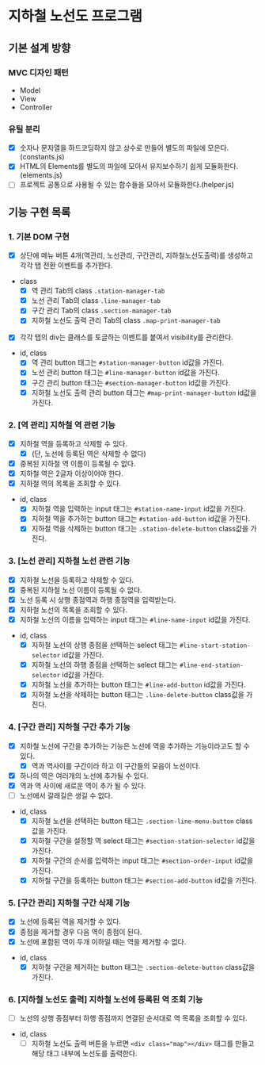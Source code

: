 # 지하철 노선도 프로그램

## 기본 설계 방향

### MVC 디자인 패턴

- Model
- View
- Controller

### 유틸 분리

- [x] 숫자나 문자열을 하드코딩하지 않고 상수로 만들어 별도의 파일에 모은다. (constants.js)
- [x] HTML의 Elements를 별도의 파일에 모아서 유지보수하기 쉽게 모듈화한다.(elements.js)
- [ ] 프로젝트 공통으로 사용될 수 있는 함수들을 모아서 모듈화한다.(helper.js)

## 기능 구현 목록

### 1. 기본 DOM 구현

- [x] 상단에 메뉴 버튼 4개(역관리, 노선관리, 구간관리, 지하철노선도출력)를 생성하고 각각 탭 전환 이벤트를 추가한다.
- class
  - [x] 역 관리 Tab의 class `.station-manager-tab`
  - [x] 노선 관리 Tab의 class `.line-manager-tab`
  - [x] 구간 관리 Tab의 class `.section-manager-tab`
  - [x] 지하철 노선도 출력 관리 Tab의 class `.map-print-manager-tab`
- [x] 각각 탭의 div는 클래스를 토글하는 이벤트를 붙여서 visibility를 관리한다.
- id, class
  - [x] 역 관리 button 태그는 `#station-manager-button` id값을 가진다.
  - [x] 노선 관리 button 태그는 `#line-manager-button` id값을 가진다.
  - [x] 구간 관리 button 태그는 `#section-manager-button` id값을 가진다.
  - [x] 지하철 노선도 출력 관리 button 태그는 `#map-print-manager-button` id값을 가진다.

### 2. [역 관리] 지하철 역 관련 기능

- [x] 지하철 역을 등록하고 삭제할 수 있다.
  - [x] (단, 노선에 등록된 역은 삭제할 수 없다)
- [x] 중복된 지하철 역 이름이 등록될 수 없다.
- [x] 지하철 역은 2글자 이상이어야 한다.
- [x] 지하철 역의 목록을 조회할 수 있다.
- id, class
  - [x] 지하철 역을 입력하는 input 태그는 `#station-name-input` id값을 가진다.
  - [x] 지하철 역을 추가하는 button 태그는 `#station-add-button` id값을 가진다.
  - [x] 지하철 역을 삭제하는 button 태그는 `.station-delete-button` class값을 가진다.

### 3. [노선 관리] 지하철 노선 관련 기능

- [x] 지하철 노선을 등록하고 삭제할 수 있다.
- [x] 중복된 지하철 노선 이름이 등록될 수 없다.
- [x] 노선 등록 시 상행 종점역과 하행 종점역을 입력받는다.
- [x] 지하철 노선의 목록을 조회할 수 있다.
- [x] 지하철 노선의 이름을 입력하는 input 태그는 `#line-name-input` id값을 가진다.
- id, class
  - [x] 지하철 노선의 상행 종점을 선택하는 select 태그는 `#line-start-station-selector` id값을 가진다.
  - [x] 지하철 노선의 하행 종점을 선택하는 select 태그는 `#line-end-station-selector` id값을 가진다.
  - [x] 지하철 노선을 추가하는 button 태그는 `#line-add-button` id값을 가진다.
  - [x] 지하철 노선을 삭제하는 button 태그는 `.line-delete-button` class값을 가진다.

### 4. [구간 관리] 지하철 구간 추가 기능

- [x] 지하철 노선에 구간을 추가하는 기능은 노선에 역을 추가하는 기능이라고도 할 수 있다.
  - [x] 역과 역사이를 구간이라 하고 이 구간들의 모음이 노선이다.
- [x] 하나의 역은 여러개의 노선에 추가될 수 있다.
- [x] 역과 역 사이에 새로운 역이 추가 될 수 있다.
- [ ] 노선에서 갈래길은 생길 수 없다.
- id, class
  - [x] 지하철 노선을 선택하는 button 태그는 `.section-line-menu-button` class값을 가진다.
  - [x] 지하철 구간을 설정할 역 select 태그는 `#section-station-selector` id값을 가진다.
  - [x] 지하철 구간의 순서를 입력하는 input 태그는 `#section-order-input` id값을 가진다.
  - [x] 지하철 구간을 등록하는 button 태그는 `#section-add-button` id값을 가진다.

### 5. [구간 관리] 지하철 구간 삭제 기능

- [x] 노선에 등록된 역을 제거할 수 있다.
- [x] 종점을 제거할 경우 다음 역이 종점이 된다.
- [x] 노선에 포함된 역이 두개 이하일 때는 역을 제거할 수 없다.
- id, class
  - [x] 지하철 구간을 제거하는 button 태그는 `.section-delete-button` class값을 가진다.

### 6. [지하철 노선도 출력] 지하철 노선에 등록된 역 조회 기능

- [ ] 노선의 상행 종점부터 하행 종점까지 연결된 순서대로 역 목록을 조회할 수 있다.
- id, class
  - [ ] 지하철 노선도 출력 버튼을 누르면 `<div class="map"></div>` 태그를 만들고 해당 태그 내부에 노선도를 출력한다.
